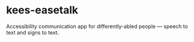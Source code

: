 # kees-easetalk
Accessibility communication app for differently-abled people — speech to text and signs to text.
